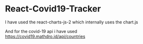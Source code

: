 # React-Covid19-Tracker

I have used the react-charts-js-2 which internally uses the chart.js

And for the covid-19 api i have used https://covid19.mathdro.id/api/countries